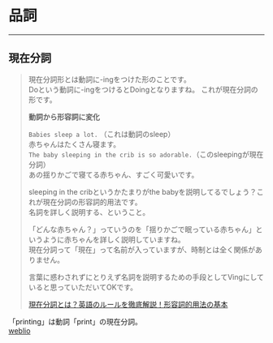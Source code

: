 # 品詞

---

## 現在分詞

>現在分詞形とは動詞に-ingをつけた形のことです。  
>Doという動詞に-ingをつけるとDoingとなりますね。 これが現在分詞の形です。  
>
>**動詞から形容詞に変化**  
>
>`Babies sleep a lot.` （これは動詞のsleep）  
>赤ちゃんはたくさん寝ます。  
>`The baby sleeping in the crib is so adorable.`（このsleepingが現在分詞）  
>あの揺りかごで寝てる赤ちゃん、すごく可愛いです。  
>
>sleeping in the cribというかたまりがthe babyを説明してるでしょう？これが現在分詞の形容詞的用法です。  
>名詞を詳しく説明する、ということ。  
>
>「どんな赤ちゃん？」っていうのを「揺りかごで眠っている赤ちゃん」というように赤ちゃんを詳しく説明していますね。  
>現在分詞って「現在」って名前が入っていますが、時制とは全く関係がありません。  
>
>言葉に惑わされずにとりえず名詞を説明するための手段としてVingにしていると思っていただいてOKです。
>
>[現在分詞とは？英語のルールを徹底解説！形容詞的用法の基本](https://www.fuku-eigo.com/grammar/1557#:~:text=%E7%8F%BE%E5%9C%A8%E5%88%86%E8%A9%9E%E5%BD%A2%E3%81%A8%E3%81%AF,%E7%8F%BE%E5%9C%A8%E5%88%86%E8%A9%9E%E3%81%AE%E5%BD%A2%E3%81%A7%E3%81%99%E3%80%82)  

「printing」は動詞「print」の現在分詞。  
[weblio](https://ejje.weblio.jp/content/printing)  
